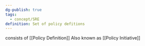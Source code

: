 ```yaml
---
dg-publish: true
tags:
  - concept/SRE
definition: Set of policy defitions
---
```

consists of [[Policy Definition]]
Also known as [[Policy Initiative]]